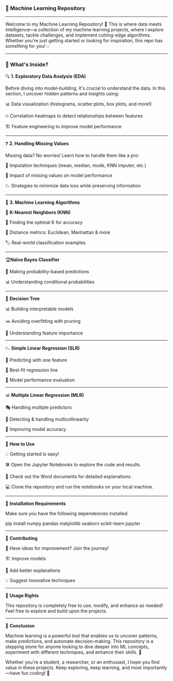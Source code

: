 ### 🚀 Machine Learning Repository

---


Welcome to my Machine Learning Repository! 🎯 This is where data meets intelligence—a collection of my machine learning projects, where I explore datasets, tackle challenges, and implement cutting-edge algorithms. Whether you're just getting started or looking for inspiration, this repo has something for you! 💡


---


### 📌 What's Inside?

🔍 **1. Exploratory Data Analysis (EDA)**

  Before diving into model-building, it's crucial to understand the data. In this section, I uncover hidden patterns and insights using:

  📊 Data visualization (histograms, scatter plots, box plots, and more!)

  🔥 Correlation heatmaps to detect relationships between features

  🏗️ Feature engineering to improve model performance

---

❓ **2. Handling Missing Values**

 Missing data? No worries! Learn how to handle them like a pro:

  🔄 Imputation techniques (mean, median, mode, KNN imputer, etc.)

  🧐 Impact of missing values on model performance
 
  📉 Strategies to minimize data loss while preserving information

---

🤖 **3. Machine Learning Algorithms**



🎯 **K-Nearest Neighbors (KNN)**

📌 Finding the optimal K for accuracy

📏 Distance metrics: Euclidean, Manhattan & more

🏷️ Real-world classification examples

---

🏆**Naïve Bayes Classifier**

🎲 Making probability-based predictions

📊 Understanding conditional probabilities

---

🌳 **Decision Tree**

📊 Building interpretable models

✂️ Avoiding overfitting with pruning

🧐 Understanding feature importance

---

📉 **Simple Linear Regression (SLR)**

🔢 Predicting with one feature

📏 Best-fit regression line

🏅 Model performance evaluation

---

📊 **Multiple Linear Regression (MLR)**

🎭 Handling multiple predictors

🚨 Detecting & handling multicollinearity

🎯 Improving model accuracy

---


🎯 **How to Use**

💡 Getting started is easy!

🛠️ Open the Jupyter Notebooks to explore the code and results.

📄 Check out the Word documents for detailed explanations.

💻 Clone the repository and run the notebooks on your local machine.


---


🔧 **Installation Requirements**

Make sure you have the following dependencies installed:

pip install numpy pandas matplotlib seaborn scikit-learn jupyter


---


🤝 **Contributing**

🚀 Have ideas for improvement? Join the journey!

🏗️ Improve models

📝 Add better explanations

💡 Suggest innovative techniques


---


📜 **Usage Rights**

This repository is completely free to use, modify, and enhance as needed! Feel free to explore and build upon the projects.

---


🌟 **Conclusion**

Machine learning is a powerful tool that enables us to uncover patterns, make predictions, and automate decision-making. This repository is a stepping stone for anyone looking to dive deeper into ML concepts, experiment with different techniques, and enhance their skills. 🚀

Whether you're a student, a researcher, or an enthusiast, I hope you find value in these projects. Keep exploring, keep learning, and most importantly—have fun coding! 🎉

